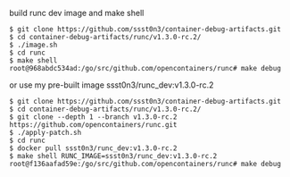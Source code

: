 build runc dev image and make shell

```
$ git clone https://github.com/ssst0n3/container-debug-artifacts.git
$ cd container-debug-artifacts/runc/v1.3.0-rc.2/
$ ./image.sh
$ cd runc
$ make shell
root@968abdc534ad:/go/src/github.com/opencontainers/runc# make debug
```

or use my pre-built image ssst0n3/runc_dev:v1.3.0-rc.2

```
$ git clone https://github.com/ssst0n3/container-debug-artifacts.git
$ cd container-debug-artifacts/runc/v1.3.0-rc.2/
$ git clone --depth 1 --branch v1.3.0-rc.2 https://github.com/opencontainers/runc.git
$ ./apply-patch.sh
$ cd runc
$ docker pull ssst0n3/runc_dev:v1.3.0-rc.2
$ make shell RUNC_IMAGE=ssst0n3/runc_dev:v1.3.0-rc.2
root@f136aafad59e:/go/src/github.com/opencontainers/runc# make debug
```
